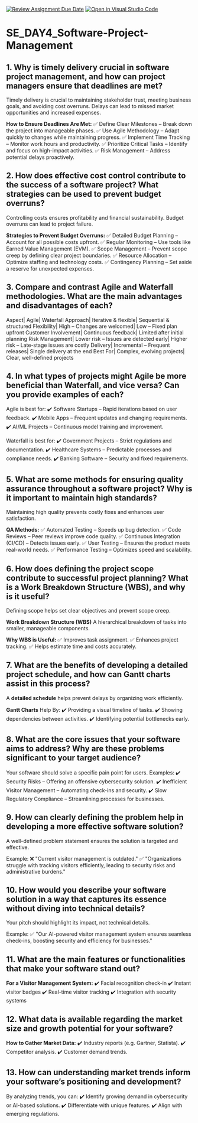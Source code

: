 [![Review Assignment Due Date](https://classroom.github.com/assets/deadline-readme-button-22041afd0340ce965d47ae6ef1cefeee28c7c493a6346c4f15d667ab976d596c.svg)](https://classroom.github.com/a/9pw6JKcu)
[![Open in Visual Studio Code](https://classroom.github.com/assets/open-in-vscode-2e0aaae1b6195c2367325f4f02e2d04e9abb55f0b24a779b69b11b9e10269abc.svg)](https://classroom.github.com/online_ide?assignment_repo_id=18455346&assignment_repo_type=AssignmentRepo)
# SE_DAY4_Software-Project-Management
## 1. Why is timely delivery crucial in software project management, and how can project managers ensure that deadlines are met?
Timely delivery is crucial to maintaining stakeholder trust, meeting business goals, and avoiding cost overruns. Delays can lead to missed market opportunities and increased expenses.

**How to Ensure Deadlines Are Met:**
✅ Define Clear Milestones – Break down the project into manageable phases.
✅ Use Agile Methodology – Adapt quickly to changes while maintaining progress.
✅ Implement Time Tracking – Monitor work hours and productivity.
✅ Prioritize Critical Tasks – Identify and focus on high-impact activities.
✅ Risk Management – Address potential delays proactively.

## 2. How does effective cost control contribute to the success of a software project? What strategies can be used to prevent budget overruns?
Controlling costs ensures profitability and financial sustainability. Budget overruns can lead to project failure.

**Strategies to Prevent Budget Overruns:**
✅ Detailed Budget Planning – Account for all possible costs upfront.
✅ Regular Monitoring – Use tools like Earned Value Management (EVM).
✅ Scope Management – Prevent scope creep by defining clear project boundaries.
✅ Resource Allocation – Optimize staffing and technology costs.
✅ Contingency Planning – Set aside a reserve for unexpected expenses.

## 3. Compare and contrast Agile and Waterfall methodologies. What are the main advantages and disadvantages of each?

Aspect|	Agile| Waterfall
Approach| Iterative & flexible| Sequential & structured
Flexibility| High – Changes are welcomed|	Low – Fixed plan upfront
Customer Involvement|	Continuous feedback|	Limited after initial planning
Risk Management|	Lower risk – Issues are detected early|	Higher risk – Late-stage issues are costly
Delivery|	Incremental – Frequent releases|	Single delivery at the end
Best For|	Complex, evolving projects|	Clear, well-defined projects

## 4. In what types of projects might Agile be more beneficial than Waterfall, and vice versa? Can you provide examples of each?
Agile is best for:
✔️ Software Startups – Rapid iterations based on user feedback.
✔️ Mobile Apps – Frequent updates and changing requirements.
✔️ AI/ML Projects – Continuous model training and improvement.

Waterfall is best for:
✔️ Government Projects – Strict regulations and documentation.
✔️ Healthcare Systems – Predictable processes and compliance needs.
✔️ Banking Software – Security and fixed requirements.

## 5. What are some methods for ensuring quality assurance throughout a software project? Why is it important to maintain high standards?
Maintaining high quality prevents costly fixes and enhances user satisfaction.

**QA Methods:**
✅ Automated Testing – Speeds up bug detection.
✅ Code Reviews – Peer reviews improve code quality.
✅ Continuous Integration (CI/CD) – Detects issues early.
✅ User Testing – Ensures the product meets real-world needs.
✅ Performance Testing – Optimizes speed and scalability.

## 6. How does defining the project scope contribute to successful project planning? What is a Work Breakdown Structure (WBS), and why is it useful?
Defining scope helps set clear objectives and prevent scope creep.

**Work Breakdown Structure (WBS)**
A hierarchical breakdown of tasks into smaller, manageable components.

**Why WBS is Useful:**
✅ Improves task assignment.
✅ Enhances project tracking.
✅ Helps estimate time and costs accurately.

## 7. What are the benefits of developing a detailed project schedule, and how can Gantt charts assist in this process?
A **detailed schedule** helps prevent delays by organizing work efficiently.

**Gantt Charts** Help By:
✔️ Providing a visual timeline of tasks.
✔️ Showing dependencies between activities.
✔️ Identifying potential bottlenecks early.

## 8. What are the core issues that your software aims to address? Why are these problems significant to your target audience?
Your software should solve a specific pain point for users. Examples:
✔️ Security Risks – Offering an offensive cybersecurity solution.
✔️ Inefficient Visitor Management – Automating check-ins and security.
✔️ Slow Regulatory Compliance – Streamlining processes for businesses.

## 9. How can clearly defining the problem help in developing a more effective software solution?
A well-defined problem statement ensures the solution is targeted and effective.

Example:
❌ "Current visitor management is outdated."
✅ "Organizations struggle with tracking visitors efficiently, leading to security risks and administrative burdens."

## 10. How would you describe your software solution in a way that captures its essence without diving into technical details?
Your pitch should highlight its impact, not technical details.

Example:
✅ "Our AI-powered visitor management system ensures seamless check-ins, boosting security and efficiency for businesses."

## 11. What are the main features or functionalities that make your software stand out?
**For a Visitor Management System:**
✔️ Facial recognition check-in
✔️ Instant visitor badges
✔️ Real-time visitor tracking
✔️ Integration with security systems

## 12. What data is available regarding the market size and growth potential for your software?
**How to Gather Market Data:**
✔️ Industry reports (e.g. Gartner, Statista).
✔️ Competitor analysis.
✔️ Customer demand trends.

## 13. How can understanding market trends inform your software’s positioning and development?
By analyzing trends, you can:
✔️ Identify growing demand in cybersecurity or AI-based solutions.
✔️ Differentiate with unique features.
✔️ Align with emerging regulations.
